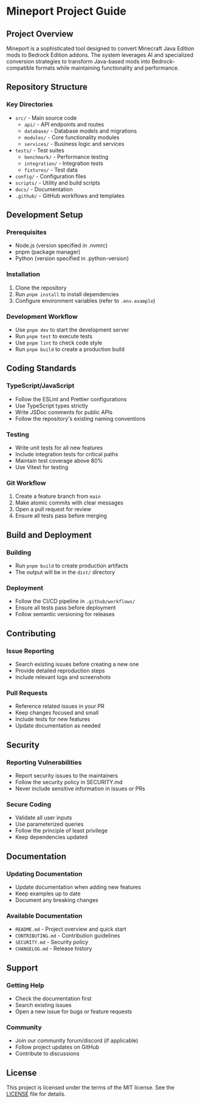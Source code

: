 # Mineport Project Guide

## Project Overview
Mineport is a sophisticated tool designed to convert Minecraft Java Edition mods to Bedrock Edition addons. The system leverages AI and specialized conversion strategies to transform Java-based mods into Bedrock-compatible formats while maintaining functionality and performance.

## Repository Structure

### Key Directories
- `src/` - Main source code
  - `api/` - API endpoints and routes
  - `database/` - Database models and migrations
  - `modules/` - Core functionality modules
  - `services/` - Business logic and services
- `tests/` - Test suites
  - `benchmark/` - Performance testing
  - `integration/` - Integration tests
  - `fixtures/` - Test data
- `config/` - Configuration files
- `scripts/` - Utility and build scripts
- `docs/` - Documentation
- `.github/` - GitHub workflows and templates

## Development Setup

### Prerequisites
- Node.js (version specified in .nvmrc)
- pnpm (package manager)
- Python (version specified in .python-version)

### Installation
1. Clone the repository
2. Run `pnpm install` to install dependencies
3. Configure environment variables (refer to `.env.example`)

### Development Workflow
- Use `pnpm dev` to start the development server
- Run `pnpm test` to execute tests
- Use `pnpm lint` to check code style
- Run `pnpm build` to create a production build

## Coding Standards

### TypeScript/JavaScript
- Follow the ESLint and Prettier configurations
- Use TypeScript types strictly
- Write JSDoc comments for public APIs
- Follow the repository's existing naming conventions

### Testing
- Write unit tests for all new features
- Include integration tests for critical paths
- Maintain test coverage above 80%
- Use Vitest for testing

### Git Workflow
1. Create a feature branch from `main`
2. Make atomic commits with clear messages
3. Open a pull request for review
4. Ensure all tests pass before merging

## Build and Deployment

### Building
- Run `pnpm build` to create production artifacts
- The output will be in the `dist/` directory

### Deployment
- Follow the CI/CD pipeline in `.github/workflows/`
- Ensure all tests pass before deployment
- Follow semantic versioning for releases

## Contributing

### Issue Reporting
- Search existing issues before creating a new one
- Provide detailed reproduction steps
- Include relevant logs and screenshots

### Pull Requests
- Reference related issues in your PR
- Keep changes focused and small
- Include tests for new features
- Update documentation as needed

## Security

### Reporting Vulnerabilities
- Report security issues to the maintainers
- Follow the security policy in SECURITY.md
- Never include sensitive information in issues or PRs

### Secure Coding
- Validate all user inputs
- Use parameterized queries
- Follow the principle of least privilege
- Keep dependencies updated

## Documentation

### Updating Documentation
- Update documentation when adding new features
- Keep examples up to date
- Document any breaking changes

### Available Documentation
- `README.md` - Project overview and quick start
- `CONTRIBUTING.md` - Contribution guidelines
- `SECURITY.md` - Security policy
- `CHANGELOG.md` - Release history

## Support

### Getting Help
- Check the documentation first
- Search existing issues
- Open a new issue for bugs or feature requests

### Community
- Join our community forum/discord (if applicable)
- Follow project updates on GitHub
- Contribute to discussions

## License
This project is licensed under the terms of the MIT license. See the [LICENSE](LICENSE) file for details.
